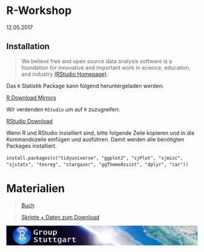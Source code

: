 # R-Workshop 

12.05.2017


## Installation

> We believe free and open source data analysis software is a foundation for innovative and important work in science, education, and industry [(RStudio Homepage)](https://www.rstudio.com/).

Das `R` Statistik Package kann folgend heruntergeladen werden: 

[R Download Mirrors](https://cran.r-project.org/mirrors.html)

Wir verdenden `RStudio` um auf `R` zuzugreifen:

[RStudio Download](https://www.rstudio.com/products/rstudio/download/)

Wenn R und RStudio installiert sind, bitte folgende Zeile kopieren und in die Kommandozeile
einfügen und ausführen. Damit werden alle benötigten Packages installiert. 

`install.packages(c("tidyuniverse", "ggplot2", "sjPlot", "sjmisc", "sjstats", "texreg", "stargazer", "ggThemeAssist", "dplyr", "car"))`


# Materialien

> [Buch](https://systats.github.io/learn_R/)

> [Skripte + Daten zum Download](https://github.com/systats/Rworkshop/blob/master/Rworkshop.zip)


![](bestearthpicever.jpg)